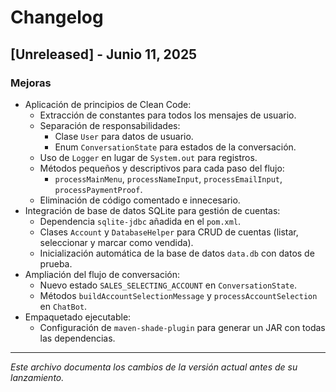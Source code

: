 # Changelog

## [Unreleased] - Junio 11, 2025
### Mejoras

- Aplicación de principios de Clean Code:
  - Extracción de constantes para todos los mensajes de usuario.
  - Separación de responsabilidades:
    - Clase `User` para datos de usuario.
    - Enum `ConversationState` para estados de la conversación.
  - Uso de `Logger` en lugar de `System.out` para registros.
  - Métodos pequeños y descriptivos para cada paso del flujo:
    - `processMainMenu`, `processNameInput`, `processEmailInput`, `processPaymentProof`.
  - Eliminación de código comentado e innecesario.
- Integración de base de datos SQLite para gestión de cuentas:
  - Dependencia `sqlite-jdbc` añadida en el `pom.xml`.
  - Clases `Account` y `DatabaseHelper` para CRUD de cuentas (listar, seleccionar y marcar como vendida).
  - Inicialización automática de la base de datos `data.db` con datos de prueba.
- Ampliación del flujo de conversación:
  - Nuevo estado `SALES_SELECTING_ACCOUNT` en `ConversationState`.
  - Métodos `buildAccountSelectionMessage` y `processAccountSelection` en `ChatBot`.
- Empaquetado ejecutable:
  - Configuración de `maven-shade-plugin` para generar un JAR con todas las dependencias.

---
*Este archivo documenta los cambios de la versión actual antes de su lanzamiento.*
